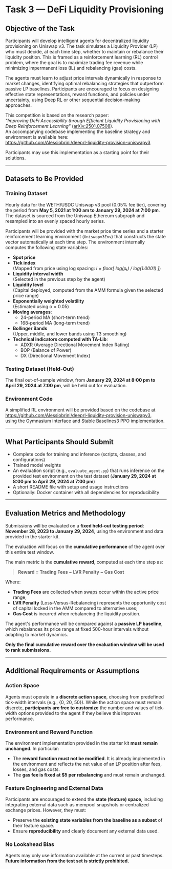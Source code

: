 # Task 3 — DeFi Liquidity Provisioning

## Objective of the Task

Participants will develop intelligent agents for decentralized liquidity provisioning on Uniswap v3. The task simulates a Liquidity Provider (LP) who must decide, at each time step, whether to maintain or rebalance their liquidity position. This is framed as a reinforcement learning (RL) control problem, where the goal is to maximize trading fee revenue while minimizing impermanent loss (IL) and rebalancing (gas) costs.

The agents must learn to adjust price intervals dynamically in response to market changes, identifying optimal rebalancing strategies that outperform passive LP baselines. Participants are encouraged to focus on designing effective state representations, reward functions, and policies under uncertainty, using Deep RL or other sequential decision-making approaches.

This competition is based on the research paper:  
*"Improving DeFi Accessibility through Efficient Liquidity Provisioning with Deep Reinforcement Learning"* ([arXiv:2501.07508](https://arxiv.org/abs/2501.07508)).  
An accompanying codebase implementing the baseline strategy and environment is available here:  
https://github.com/Alessiobrini/deeprl-liquidity-provision-uniswapv3

Participants may use this implementation as a starting point for their solutions.

---

## Datasets to Be Provided

### Training Dataset

Hourly data for the WETH/USDC Uniswap v3 pool (0.05% fee tier), covering the period from **May 5, 2021 at 1:00 am to January 29, 2024 at 7:00 pm**. The dataset is sourced from the Uniswap Ethereum subgraph and resampled into an evenly spaced hourly series.

Participants will be provided with the market price time series and a starter reinforcement learning environment (`Uniswapv3Env`) that constructs the state vector automatically at each time step. The environment internally computes the following state variables:

- **Spot price**
- **Tick index**  
  (Mapped from price using log spacing: *i = floor[ log(pₜ) / log(1.0001) ]*)
- **Liquidity interval width**  
  (Selected in the previous step by the agent)
- **Liquidity level**  
  (Capital deployed, computed from the AMM formula given the selected price range)
- **Exponentially weighted volatility**  
  (Estimated using α = 0.05)
- **Moving averages**:
  - 24-period MA (short-term trend)
  - 168-period MA (long-term trend)
- **Bollinger Bands**  
  (Upper, middle, and lower bands using T3 smoothing)
- **Technical indicators computed with TA-Lib**:
  - ADXR (Average Directional Movement Index Rating)
  - BOP (Balance of Power)
  - DX (Directional Movement Index)

### Testing Dataset (Held-Out)

The final out-of-sample window, from **January 29, 2024 at 8:00 pm to April 29, 2024 at 7:00 pm**, will be held out for evaluation.

### Environment Code

A simplified RL environment will be provided based on the codebase at  
https://github.com/Alessiobrini/deeprl-liquidity-provision-uniswapv3,  
using the Gymnasium interface and Stable Baselines3 PPO implementation.

---

## What Participants Should Submit

- Complete code for training and inference (scripts, classes, and configurations)
- Trained model weights
- An evaluation script (e.g., `evaluate_agent.py`) that runs inference on the provided test environment on the test dataset (**January 29, 2024 at 8:00 pm to April 29, 2024 at 7:00 pm**)
- A short README file with setup and usage instructions
- Optionally: Docker container with all dependencies for reproducibility

---

## Evaluation Metrics and Methodology

Submissions will be evaluated on a **fixed held-out testing period**:  
**November 28, 2023 to January 29, 2024**, using the environment and data provided in the starter kit.

The evaluation will focus on the **cumulative performance** of the agent over this entire test window.

The main metric is the **cumulative reward**, computed at each time step as:

> **Reward = Trading Fees − LVR Penalty − Gas Cost**

Where:
- **Trading Fees** are collected when swaps occur within the active price range;
- **LVR Penalty** (Loss-Versus-Rebalancing) represents the opportunity cost of capital locked in the AMM compared to alternative uses;
- **Gas Cost** is incurred when rebalancing the liquidity position.

The agent's performance will be compared against a **passive LP baseline**, which rebalances its price range at fixed 500-hour intervals without adapting to market dynamics.

**Only the final cumulative reward over the evaluation window will be used to rank submissions.**

---

## Additional Requirements or Assumptions

### Action Space

Agents must operate in a **discrete action space**, choosing from predefined tick-width intervals (e.g., {0, 20, 50}). While the action space must remain discrete, **participants are free to customize** the number and values of tick-width options provided to the agent if they believe this improves performance.

### Environment and Reward Function

The environment implementation provided in the starter kit **must remain unchanged**. In particular:

- The **reward function must not be modified**. It is already implemented in the environment and reflects the net value of an LP position after fees, losses, and gas costs.
- The **gas fee is fixed at $5 per rebalancing** and must remain unchanged.

### Feature Engineering and External Data

Participants are encouraged to extend the **state (feature) space**, including integrating external data such as mempool snapshots or centralized exchange prices. However, they must:

- Preserve the **existing state variables from the baseline as a subset** of their feature space.
- Ensure **reproducibility** and clearly document any external data used.

### No Lookahead Bias

Agents may only use information available at the current or past timesteps.  
**Future information from the test set is strictly prohibited.**
